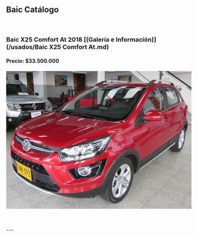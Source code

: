 ## Baic Catálogo

<p>&nbsp;</p>

### Baic X25 Comfort At 2018 [(Galería e Información)](/usados/Baic X25 Comfort At.md)
#### Precio: $33.500.000

<img src="/usados/images/Baic X25 Comfort At - 0.7906.jpg?raw=true"/>
<p>&nbsp;</p>
---



